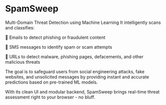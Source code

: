 # SpamSweep
Multi-Domain Threat Detection using Machine Learning 
It intelligently scans and classifies:

📧 Emails to detect phishing or fraudulent content

💬 SMS messages to identify spam or scam attempts

🔗 URLs to detect malware, phishing pages, defacements, and other malicious threats

The goal is to safeguard users from social engineering attacks, fake websites, and unsolicited messages by providing instant and accurate predictions based on pre-trained ML models.

With its clean UI and modular backend, SpamSweep brings real-time threat assessment right to your browser - no bluff.
